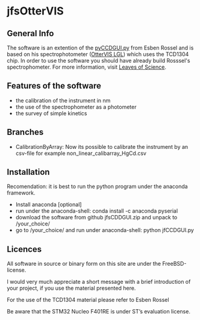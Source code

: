 # jfsOtterVIS
## General Info
The software is an extention of the [pyCCDGUI.py](https://tcd1304.wordpress.com/downloads/) from Esben Rossel and is based on his spectrophotometer ([OtterVIS LGL](https://hackaday.io/project/10738-ottervis-lgl-spectrophotometer)) which uses the TCD1304 chip. 
In order to use the software you should have already build Rosssel's spectrophometer. For more information, visit [Leaves of Science](https://science.jefro.de/).
## Features of the software
* the calibration of the instrument in nm
* the use of the spectrophometer as a photometer
* the survey of simple kinetics

##  Branches
* CalibrationByArray: Now its possible to calibrate the instrument by an csv-file for example non_linear_calibarray_HgCd.csv
## Installation
Recomendation: it is best to run the python program under the anaconda framework.
* Install anaconda [optional]
* run under the anaconda-shell: conda install -c anaconda pyserial
* download the software from github jfsCDDGUI.zip and unpack to /your_choice/
* go to /your_choice/ and run under anaconda-shell: python jfCCDGUI.py
## Licences
All software in source or binary form on this site are under the FreeBSD-license.

I would very much appreciate a short message with a brief introduction of your project, if you use the material presented here.

For the use of the TCD1304 material please refer to Esben Rossel 

Be aware that the STM32 Nucleo F401RE  is under ST’s evaluation license.


